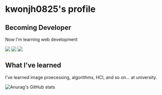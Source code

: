 # kwonjh0825's profile

## Becoming Developer 

Now I'm learning web development

<img src="https://img.shields.io/badge/Python-3766AB?style=flat-square&logo=Python&logoColor=white"/></a>
<img src="https://img.shields.io/badge/Javascript-F7DF1E?style=flat-square&logo=Javascript&logoColor=black"/></a>
<img src="https://img.shields.io/badge/Django-F7DF1E?style=flat-square&logo=Django&logoColor=#092E20"/></a>

## What I've learned 

I've learned image proecessing, algorithms, HCI, and so on... at university.


![Anurag's GitHub stats](https://github-readme-stats.vercel.app/api?username=kwonjh0825&show_icons=true&theme=radical)
